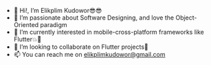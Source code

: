 - 👋 Hi!, I’m Elikplim Kudowor😎😎
- 👀 I’m passionate about Software Designing, and love the Object-Oriented paradigm
- 🌱 I’m currently interested in mobile-cross-platform frameworks like Flutter💥🖤
- 💞️ I’m looking to collaborate on Flutter projects🙂
- 📫 You can reach me on elikplimkudowor@gmail.com

<!---
Hou-dini/Hou-dini is a ✨ special ✨ repository because its `README.md` (this file) appears on your GitHub profile.
You can click the Preview link to take a look at your changes.
--->
